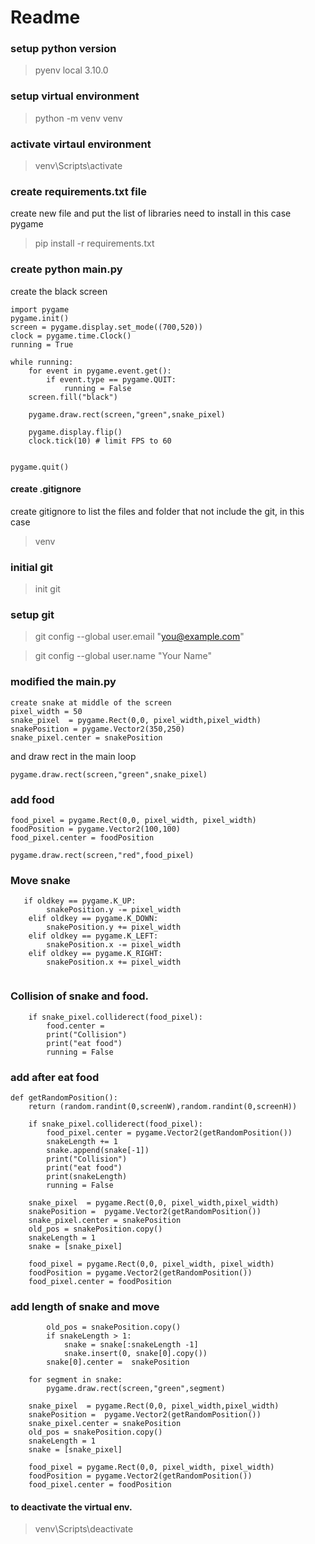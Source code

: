 # Readme
### setup python version
> pyenv local 3.10.0

### setup virtual environment 
> python -m venv venv

### activate virtaul environment
>venv\Scripts\activate

### create requirements.txt file 
create new file and put the list of libraries need to install 
in this case 
pygame 

>pip install -r requirements.txt 


### create python main.py 
create the black screen 

```
import pygame 
pygame.init()
screen = pygame.display.set_mode((700,520))
clock = pygame.time.Clock()
running = True
 
while running:
    for event in pygame.event.get():
        if event.type == pygame.QUIT:
            running = False
    screen.fill("black")

    pygame.draw.rect(screen,"green",snake_pixel)

    pygame.display.flip()
    clock.tick(10) # limit FPS to 60


pygame.quit()
```

#### create .gitignore
create gitignore to list the files and folder that not include the git,  in this case 

> venv 

### initial git
> init git 

### setup git 
> git config --global user.email "you@example.com"

> git config --global user.name "Your Name"


### modified the main.py 
```
create snake at middle of the screen
pixel_width = 50 
snake_pixel  = pygame.Rect(0,0, pixel_width,pixel_width)
snakePosition = pygame.Vector2(350,250)
snake_pixel.center = snakePosition
```

and draw rect in the main loop

```
pygame.draw.rect(screen,"green",snake_pixel)

```

### add food 
```
food_pixel = pygame.Rect(0,0, pixel_width, pixel_width)
foodPosition = pygame.Vector2(100,100)
food_pixel.center = foodPosition
```
```
pygame.draw.rect(screen,"red",food_pixel)
```


### Move snake 
```
   if oldkey == pygame.K_UP:
        snakePosition.y -= pixel_width
    elif oldkey == pygame.K_DOWN:
        snakePosition.y += pixel_width
    elif oldkey == pygame.K_LEFT:
        snakePosition.x -= pixel_width
    elif oldkey == pygame.K_RIGHT:
        snakePosition.x += pixel_width
    
```

### Collision of snake and food.

```
    if snake_pixel.colliderect(food_pixel):
        food.center = 
        print("Collision")
        print("eat food")
        running = False
```

### add after eat food     

```
def getRandomPosition():
    return (random.randint(0,screenW),random.randint(0,screenH))
```

```
    if snake_pixel.colliderect(food_pixel):
        food_pixel.center = pygame.Vector2(getRandomPosition())
        snakeLength += 1
        snake.append(snake[-1])
        print("Collision")
        print("eat food")
        print(snakeLength)
        running = False
```
```
    snake_pixel  = pygame.Rect(0,0, pixel_width,pixel_width)
    snakePosition =  pygame.Vector2(getRandomPosition())
    snake_pixel.center = snakePosition
    old_pos = snakePosition.copy()
    snakeLength = 1
    snake = [snake_pixel]

    food_pixel = pygame.Rect(0,0, pixel_width, pixel_width)
    foodPosition = pygame.Vector2(getRandomPosition())
    food_pixel.center = foodPosition
```
### add length of snake and move 

```    if old_pos != snakePosition:
        old_pos = snakePosition.copy()
        if snakeLength > 1:
            snake = snake[:snakeLength -1]
            snake.insert(0, snake[0].copy())
        snake[0].center =  snakePosition

    for segment in snake:
        pygame.draw.rect(screen,"green",segment)
```
```
    snake_pixel  = pygame.Rect(0,0, pixel_width,pixel_width)
    snakePosition =  pygame.Vector2(getRandomPosition())
    snake_pixel.center = snakePosition
    old_pos = snakePosition.copy()
    snakeLength = 1
    snake = [snake_pixel]

    food_pixel = pygame.Rect(0,0, pixel_width, pixel_width)
    foodPosition = pygame.Vector2(getRandomPosition())
    food_pixel.center = foodPosition
```
#### to deactivate the virtual env.
> venv\Scripts\deactivate
